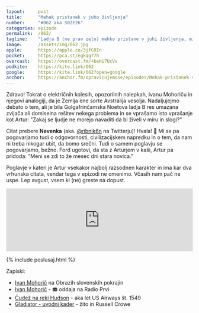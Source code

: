 ```yaml
---
layout: 	post
title:  	"Mehak pristanek v juho življenja"
number: 	"#062 aka S02E26"
categories:	epizode
permalink:	/062/
tagline: 	"Ladja B (ne prav zelo) mehko pristane v juhi življenja, mi pa se sprašujemo zakaj ne moremo živeti v miru in slogi. Citat prebere Nevenka aka @ribnik6n."
image:		/assets/img/062.jpg
apple:		https://apple.co/3jfCRIn
pocket:		https://pca.st/egkqg77h
overcast:	https://overcast.fm/+beHi7UcVs
podkite:	https://kite.link/O62
google:		https://kite.link/O62?open=google
anchor:		https://anchor.fm/opravicujemose/episodes/Mehak-pristanek-v-juho-ivljenja-e15au9u
---
```


Zdravo! Tokrat o električnih kolesih, opozorilnih nalepkah, Ivanu Mohoriču in njegovi analogiji, da je Zemlja ene sorte Avstralija vesolja. Nadaljujejmo debato o tem, ali je bila Golgafrinčamska Noetova ladja B res umazana zvijača ali domiselna rešitev nekega problema in se vprašamo isto vprašanje kot Artur: "Zakaj se ljudje ne morejo navaditi da bi živeli v miru in slogi?"

Citat prebere **Nevenka** (aka. [@ribnik6n](https://twitter.com/ribnik6n) na Twitterju)! Hvala! 🙏 Mi se pa pogovarjamo tudi o odgovornosti, civilizacijskem napredku in o tem, da nam ni treba nikogar ubit, da bomo srečni. Tudi o samem poglavju se pogovarjamo, bežno. Ford ugotovi, da sta z Arturjem v kaši, Artur pa pridoda: "Meni se zdi to že mesec dni stara novica."

Poglavje v kateri je Artur vsekakor najbolj razsodnen karakter in ima kar dva vrhunska citata, vendar tega v epizodi ne omenimo. Včasih nam pač ne uspe. Lep avgust, vsem ki (ne) greste na dopust. 

<iframe src="https://www.listennotes.com/podcasts/opravičujemo-se-za/mehak-pristanek-v-juho-DZlft2FhOmQ/embed/" height="170px" width="100%" style="width: 1px; min-width: 100%;" loading="lazy" frameborder="0" scrolling="no"></iframe>

{% include poslusaj.html %}

Zapiski:
- [Ivan Mohorič](https://www.obrazislovenskihpokrajin.si/oseba/mohoric-ivan-john/) na Obrazih slovenskih pokrajin
- [Ivan Mohorič](https://radioprvi.rtvslo.si/2015/10/ivan-mohoric/) - 📻 oddaja na Radio Prvi 
- [Čudež na reki Hudson](https://en.wikipedia.org/wiki/US_Airways_Flight_1549) - aka let US Airways št. 1549
- [Gladiator - uvodni kader](https://www.thatmomentin.com/opening-shot-gladiator-2000/) - žito in Russell Crowe